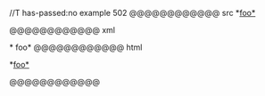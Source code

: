 //T has-passed:no
example 502
@@@@@@@@@@@@ src
*[foo*][ref]

[ref]: /uri
@@@@@@@@@@@@ xml
<?xml version="1.0" encoding="UTF-8"?>
<!DOCTYPE document SYSTEM "CommonMark.dtd">
<document xmlns="http://commonmark.org/xml/1.0">
  <paragraph>
    <text>*</text>
    <link destination="/uri" title="">
      <text>foo*</text>
    </link>
  </paragraph>
</document>
@@@@@@@@@@@@ html
<p>*<a href="/uri">foo*</a></p>
@@@@@@@@@@@@

